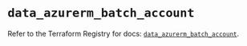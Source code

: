 # `data_azurerm_batch_account`

Refer to the Terraform Registry for docs: [`data_azurerm_batch_account`](https://registry.terraform.io/providers/hashicorp/azurerm/4.48.0/docs/data-sources/batch_account).
